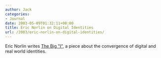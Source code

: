 ```yaml
---
author: Jack
categories:
- Journal
date: 2003-05-09T01:32:11+00:00
title: Eric Norlin on Digital Identities
url: /2003/eric-norlin-on-digital-identities/
---
```


Eric Norlin writes [The Big "I"][1], a piece about the convergence of digital and real world identities.

 [1]: http://www.topica.com/lists/tdcrc/read/message.html?mid=1607195433&sort=d&start=52